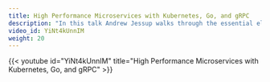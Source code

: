 ```yaml
---
title: High Performance Microservices with Kubernetes, Go, and gRPC
description: "In this talk Andrew Jessup walks through the essential elements of building a performant, secure and well factored micro-service in Go and how to deploy it to Google Container Engine.You'll also learn how to use Google Stackdriver to monitor, instrument, trace and even debug a production service in real time."
video_id: YiNt4kUnnIM
weight: 20
---
```


{{< youtube id="YiNt4kUnnIM" title="High Performance Microservices with Kubernetes, Go, and gRPC" >}}
